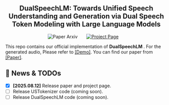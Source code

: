 <p align="center">

  <h2 align="center"> DualSpeechLM: Towards Unified Speech Understanding and Generation via Dual Speech Token Modeling with Large Language Models </h2>
  <p align="center">
<!--         <a href=""> -->
        <img src='https://img.shields.io/badge/arXiv-red' alt='Paper Arxiv'></a> &nbsp; &nbsp;  &nbsp; 
        <a href='https://lavendery.github.io/Unified-Understanding-and-Generalization-Demo/'>
        <img src='https://img.shields.io/badge/Project_Page-green' alt='Project Page'></a> &nbsp;&nbsp; &nbsp; 
  </p>
    </p>

This repo contains our official implementation of <strong> DualSpeechLM </strong>. For the generated audio, Please refer to [[Demo]](https://lavendery.github.io/Unified-Understanding-and-Generalization-Demo/). You can find our paper from [[Paper]](https).

## 📣 News & TODOs
- [x] **[2025.08.12]** Release paper and project page.
- [ ] Release USTokenizer code (coming soon).
- [ ] Release DualSpeechLM code (coming soon).
